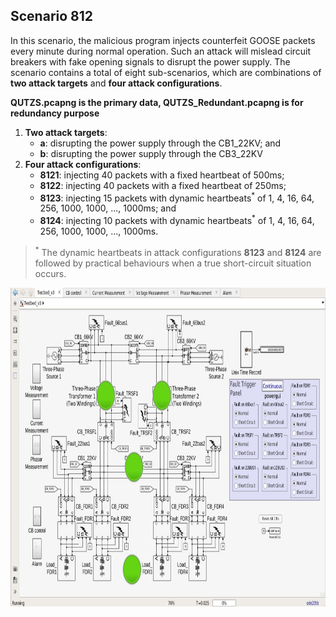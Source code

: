 ## Scenario 812
In this scenario, the malicious program injects counterfeit GOOSE packets every minute during normal operation. Such an attack will mislead circuit breakers with fake opening signals to disrupt the power supply. The scenario contains a total of eight sub-scenarios, which are combinations of **two attack targets** and **four attack configurations**.

**QUTZS.pcapng is the primary data, QUTZS_Redundant.pcapng is for redundancy purpose**

1. **Two attack targets**: 
   - **a**: disrupting the power supply through the CB1_22KV; and 
   - **b**: disrupting the power supply through the CB3_22KV
2. **Four attack configurations**:
   - **8121**: injecting 40 packets with a fixed heartbeat of 500ms;
   - **8122**: injecting 40 packets with a fixed heartbeat of 250ms;
   - **8123**: injecting 15 packets with dynamic heartbeats<sup>*</sup> of 1, 4, 16, 64, 256, 1000, 1000, ..., 1000ms; and
   - **8124**: injecting 10 packets with dynamic heartbeats<sup>*</sup> of 1, 4, 16, 64, 256, 1000, 1000, ..., 1000ms.

> <sup>*</sup> The dynamic heartbeats in attack configurations **8123** and **8124** are followed by practical behaviours when a true short-circuit situation occurs.



<img src="https://github.com/CSCRC-SCREED/QUT-ZSS-2023/blob/main/PrimaryPlant.jpg" alt="" width="800" height="510" />